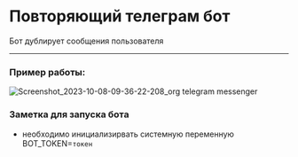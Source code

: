 # Повторяющий телеграм бот

Бот дублирует сообщения пользователя
___
### Пример работы:

![Screenshot_2023-10-08-09-36-22-208_org telegram messenger](https://github.com/syoumzic/java-bot/assets/90949957/4b8ea572-5584-4cec-9757-ae92ed0a218b)

### Заметка для запуска бота
* необходимо инициализирвать системную переменную BOT_TOKEN=`токен`